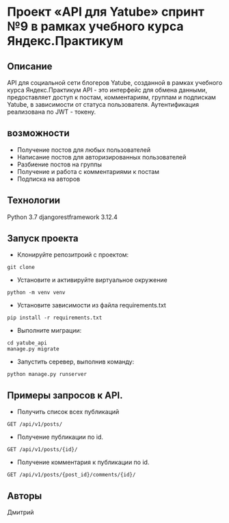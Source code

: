 # Проект «API для Yatube» спринт №9 в рамках учебного курса Яндекс.Практикум

## Описание
API для социальной сети блогеров Yatube, созданной в рамках учебного курса Яндекс.Практикум
API - это интерфейс для обмена данными, предоставляет доступ к постам, комментариям, группам и подпискам Yatube,
в зависимости от статуса пользователя. Аутентификация реализована по JWT - токену.

## возможности
- Получение постов для любых пользователей
- Написание постов для авторизированных пользователей
- Разбиение постов на группы
- Получение и работа с комментариями к постам
- Подписка на авторов

## Технологии
Python 3.7
djangorestframework 3.12.4

## Запуск проекта
- Клонируйте репозитроий с проектом:
```
git clone
```
- Установите и активируйте виртуальное окружение
```
python -m venv venv
```
- Установите зависимости из файла requirements.txt
```
pip install -r requirements.txt
``` 
- Выполните миграции:
```
cd yatube_api
manage.py migrate
```
- Запустить серевер, выполнив команду:
```
python manage.py runserver
```

## Примеры запросов к API.
- Получить список всех публикаций
```
GET /api/v1/posts/
```
- Получение публикации по id.
```
GET /api/v1/posts/{id}/
```
- Получение комментария к публикации по id.
```
GET /api/v1/posts/{post_id}/comments/{id}/
```

## Авторы
Дмитрий 